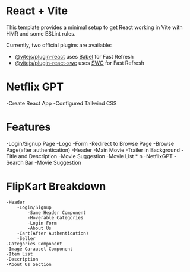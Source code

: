 # React + Vite

This template provides a minimal setup to get React working in Vite with HMR and some ESLint rules.

Currently, two official plugins are available:

- [@vitejs/plugin-react](https://github.com/vitejs/vite-plugin-react/blob/main/packages/plugin-react/README.md) uses [Babel](https://babeljs.io/) for Fast Refresh
- [@vitejs/plugin-react-swc](https://github.com/vitejs/vite-plugin-react-swc) uses [SWC](https://swc.rs/) for Fast Refresh

# Netflix GPT

-Create React App
-Configured Tailwind CSS

# Features

-Login/Signup Page
    -Logo
    -Form
    -Redirect to Browse Page
-Browse Page(after authentication)
    -Header
    -Main Movie
        -Trailer in Background
        -Title and Description
        -Movie Suggestion
            -Movie List * n
-NetflixGPT
    -Search Bar
    -Movie Suggestion

# FlipKart Breakdown
    -Header
        -Login/Signup
            -Same Header Component
            -Hoverable Categories
            -Login Form
            -About Us
        -Cart(After Authentication)
        -Seller
    -Categories Component
    -Image Carausel Component
    -Item List
    -Description
    -About Us Section